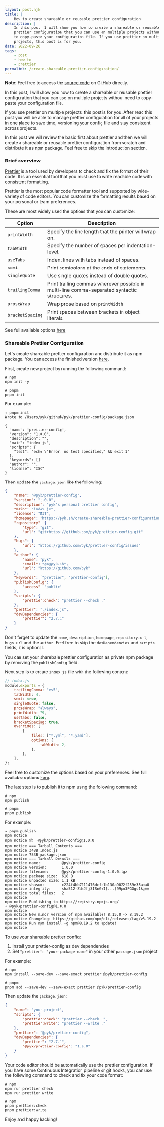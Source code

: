 ```yaml
---
layout: post.njk
title: |
    How to create shareable or reusable prettier configuration
description: |
    In this post, I will show you how to create a shareable or reusable
    prettier configuration that you can use on multiple projects without need
    to copy-paste your configuration file. If you use prettier on multiple
    projects, this post is for you.
date: 2022-09-26
tags:
    - post
    - how-to
    - prettier
permalink: /create-shareable-prettier-configuration/
---
```


**Note**: Feel free to access the [source code][3] on GitHub directly.

In this post, I will show you how to create a shareable or reusable prettier
configuration that you can use on multiple projects without need to copy-paste
your configuration file.

If you use prettier on multiple projects, this post is for you. After read this
post you will be able to manage prettier configuration for all of your projects
in one place to save time, versioning your config file and stay consistent
across projects.

In this post we will review the basic first about prettier and then we will
create a shareable or reusable prettier configuration from scratch and
distribute it as npm package. Feel free to skip the introduction section.

### Brief overview

[Prettier][2] is a tool used by developers to check and fix the format of their
code. It is an essential tool that you must use to write readable code with
consistent formatting.

Prettier is the most popular code formatter tool and supported by wide-variety
of code editors. You can customize the formatting results based on your
personal or team preferences.

These are most widely used the options that you can customize:

| Option           | Description                                                                                 |
| ---------------- | ------------------------------------------------------------------------------------------- |
| `printWidth`     | Specify the line length that the printer will wrap on.                                      |
| `tabWidth`       | Specify the number of spaces per indentation-level.                                         |
| `useTabs`        | Indent lines with tabs instead of spaces.                                                   |
| `semi`           | Print semicolons at the ends of statements.                                                 |
| `singleQuote`    | Use single quotes instead of double quotes.                                                 |
| `trailingComma`  | Print trailing commas wherever possible in multi-line comma-separated syntactic structures. |
| `proseWrap`      | Wrap prose based on `printWidth`                                                            |
| `bracketSpacing` | Print spaces between brackets in object literals.                                           |

See full available options [here][4]

### Shareable Prettier Configuration

Let's create shareable prettier configuration and distribute it as npm package.
You can access the finished version [here][3].

First, create new project by running the following command:

```shell
# npm
npm init -y

# pnpm
pnpm init
```

For example:

```shell
✦ pnpm init
Wrote to /Users/pyk/github/pyk/prettier-config/package.json

{
  "name": "prettier-config",
  "version": "1.0.0",
  "description": "",
  "main": "index.js",
  "scripts": {
    "test": "echo \"Error: no test specified\" && exit 1"
  },
  "keywords": [],
  "author": "",
  "license": "ISC"
}
```

Then update the `package.json` like the following:

```json
{
    "name": "@pyk/prettier-config",
    "version": "1.0.0",
    "description": "pyk's personal prettier config",
    "main": "index.js",
    "license": "MIT",
    "homepage": "https://pyk.sh/create-shareable-prettier-configuration/",
    "repository": {
        "type": "git",
        "url": "git+https://github.com/pyk/prettier-config.git"
    },
    "bugs": {
        "url": "https://github.com/pyk/prettier-config/issues"
    },
    "author": {
        "name": "pyk",
        "email": "gm@pyk.sh",
        "url": "https://github.com/pyk"
    },
    "keywords": ["prettier", "prettier-config"],
    "publishConfig": {
        "access": "public"
    },
    "scripts": {
        "prettier:check": "prettier --check ."
    },
    "prettier": "./index.js",
    "devDependencies": {
        "prettier": "2.7.1"
    }
}
```

Don't forget to update the `name`, `description`, `homepage`, `repository.url`,
`bugs.url` and the `author`. Feel free to skip the `devDependencies` and
`scripts` fields, it is optional.

You can set your sharebale prettier configuration as private npm package by
removing the `publishConfig` field.

Next step is to create `index.js` file with the following content:

```js
// index.js
module.exports = {
    trailingComma: "es5",
    tabWidth: 4,
    semi: true,
    singleQuote: false,
    proseWrap: "always",
    printWidth: 79,
    useTabs: false,
    bracketSpacing: true,
    overrides: [
        {
            files: ["*.yml", "*.yaml"],
            options: {
                tabWidth: 2,
            },
        },
    ],
};
```

Feel free to customize the options based on your preferences. See full
available options [here][4].

The last step is to publish it to npm using the following command:

```shell
# npm
npm publish

# pnpm
pnpm publish
```

For example:

```shell
✦ pnpm publish
npm notice
npm notice 📦  @pyk/prettier-config@1.0.0
npm notice === Tarball Contents ===
npm notice 348B index.js
npm notice 753B package.json
npm notice === Tarball Details ===
npm notice name:          @pyk/prettier-config
npm notice version:       1.0.0
npm notice filename:      @pyk/prettier-config-1.0.0.tgz
npm notice package size:  618 B
npm notice unpacked size: 1.1 kB
npm notice shasum:        c224f4bb7211476dcfc1b130a9022f259e35aba0
npm notice integrity:     sha512-ZdrJfj3ISnGvI[...]99pn3FGGgs1kg==
npm notice total files:   2
npm notice
npm notice Publishing to https://registry.npmjs.org/
+ @pyk/prettier-config@1.0.0
npm notice
npm notice New minor version of npm available! 8.15.0 -> 8.19.2
npm notice Changelog: https://github.com/npm/cli/releases/tag/v8.19.2
npm notice Run npm install -g npm@8.19.2 to update!
npm notice
```

To use your shareable prettier config:

1. Install your prettier-config as dev dependencies
2. Set `"prettier": "your-package-name"` in your other `package.json` project

For example:

```shell
# npm
npm install --save-dev --save-exact prettier @pyk/prettier-config

# pnpm
pnpm add --save-dev --save-exact prettier @pyk/prettier-config
```

Then update the `package.json`:

```json
{
    "name": "your-project",
    "scripts": {
        "prettier:check": "prettier --check .",
        "prettier:write": "prettier --write ."
    },
    "prettier": "@pyk/prettier-config",
    "devDependencies": {
        "prettier": "2.7.1",
        "@pyk/prettier-config": "1.0.0"
    }
}
```

Your code editor should be automatically use the prettier configuration. If you
have some Continuous Integration pipeline or git hooks, you can use the
following command to check and fix your code format:

```shell
# npm
npm run prettier:check
npm run prettier:write

# npm
pnpm prettier:check
pnpm prettier:write
```

Enjoy and happy hacking!

[1]: /topics/how-to/
[2]: /what-is-prettier/
[3]: https://github.com/pyk/prettier-config
[4]: https://prettier.io/docs/en/options.html
[5]: https://pyk.sh/create-shareable-prettier-configuration/
